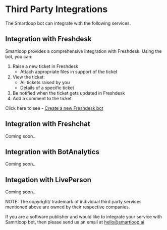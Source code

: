 # Third Party Integrations

The Smartloop bot can integrate with the following services. 

## Integration with Freshdesk

Smartloop provides a comprehensive integration with Freshdesk. Using the bot, you can: 
1. Raise a new ticket in Freshdesk
    * Attach appropriate files in support of the ticket
2. View the ticket:
    * All tickets raised by you
    * Details of a specific ticket 
3. Be notified when the ticket gets updated in Freshdesk
4. Add a comment to the ticket

Click here to see - [Create a new Freshdesk bot](./freshdesk-integration.md)

## Integration with Freshchat

Coming soon..

## Integration with BotAnalytics

Coming soon..

## Integation with LivePerson

Coming soon..

NOTE: The copyright/ trademark of individual third party services mentioned above are owned by their respective companies.

If you are a software publisher and would like to integrate your service with Samrtloop bot, then please send us an email at [hello@smartloop.ai](hello@smartloop.ai)
